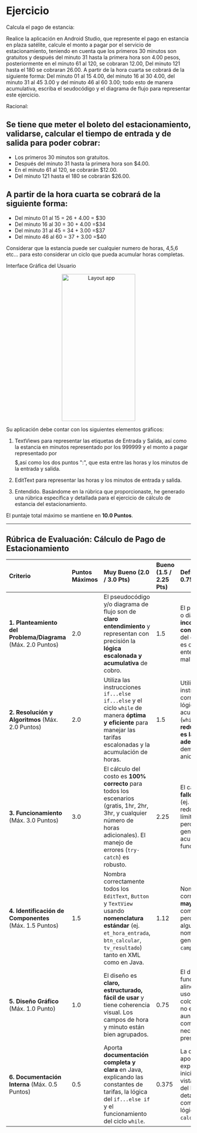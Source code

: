 # Ejercicio

Calcula el pago de estancia:

Realice la aplicación en Android Studio, que represente el pago en estancia en plaza satélite, calcule el monto a pagar por el servicio de estacionamiento, teniendo en cuenta que los primeros 30 minutos son gratuitos y después del minuto 31 hasta la primera hora son 4.00 pesos, posteriormente en el minuto 61 al 120, se cobraran 12.00, Del minuto 121 hasta el 180 se cobraran 26.00.
A partir de la hora cuarta se cobrará de la siguiente forma: Del minuto 01 al 15 4.00, del minuto 16 al 30 4.00, del minuto 31 al 45 3.00 y del minuto 46 al 60 3.00; todo esto de manera acumulativa, escriba el seudocódigo y el diagrama de flujo para representar este ejercicio.

Racional:

## Se tiene que meter el boleto del estacionamiento, validarse, calcular el tiempo de entrada                                                                                  y de salida para poder cobrar:
* Los primeros 30 minutos son gratuitos.
* Después del minuto 31 hasta la primera hora son $4.00. 
* En el minuto 61 al 120, se cobrarán $12.00.
* Del minuto 121 hasta el 180 se cobrarán $26.00.

## A partir de la hora cuarta se cobrará de la siguiente forma: 
* Del minuto 01 al 15 = 26 + 4.00 = $30
* Del minuto 16 al 30 = 30 + 4.00 =$34
* Del minuto 31 al 45 = 34 + 3.00 =$37
* Del minuto 46 al 60 = 37 + 3.00 =$40

Considerar que la estancia puede ser cualquier numero de horas, 4,5,6 etc... para esto considerar un ciclo que pueda acumular horas completas.

Interface Gráfica del Usuario

<p align="center">
<img src="https://github.com/josblax/AplicacionesMoviles/blob/main/Images/estacionamiento.jpg" alt="Layout app" width="200" height="400">
</p>

Su aplicación debe contar con los siguientes elementos gráficos:

1. TextViews para representar las etiquetas de Entrada y Salida, así como la estancia en minutos representado por los 999999 y el monto a pagar representado por $$$$$,así como los dos puntos ":", que esta entre las horas y los minutos de la entrada y salida.
2. EditText para representar las horas y los minutos de entrada y salida.

3. Entendido. Basándome en la rúbrica que proporcionaste, he generado una rúbrica específica y detallada para el ejercicio de cálculo de estancia del estacionamiento.

El puntaje total máximo se mantiene en **10.0 Puntos**.

---

## Rúbrica de Evaluación: Cálculo de Pago de Estacionamiento

| Criterio | Puntos Máximos | Muy Bueno (2.0 / 3.0 Pts) | Bueno (1.5 / 2.25 Pts) | Deficiente (0.5 / 0.75 Pts) | Muy Deficiente (0.0 Pts) |
| :--- | :--- | :--- | :--- | :--- | :--- |
| **1. Planteamiento del Problema/Diagrama** (Máx. 2.0 Puntos) | 2.0 | El pseudocódigo y/o diagrama de flujo son de **claro entendimiento** y representan con precisión la **lógica escalonada y acumulativa** de cobro. | 1.5 | El pseudocódigo o diagrama es **incompleto** o **confuso**; la lógica del ciclo (`while`) es difícil de entender o está mal planteada. | 0.5 | No entregó el planteamiento, pseudocódigo ni diagrama. | 0.0 |
| **2. Resolución y Algoritmos** (Máx. 2.0 Puntos) | 2.0 | Utiliza las instrucciones `if...else if...else` y el ciclo `while` de manera **óptima y eficiente** para manejar las tarifas escalonadas y la acumulación de horas. | 1.5 | Utiliza las instrucciones correctas, pero la lógica del cálculo acumulativo (`while`) es **redundante** o **no es la más adecuada** (ej. usa demasiados `if` anidados). | 0.5 | Utiliza instrucciones incorrectas o el algoritmo implementado no resuelve la **lógica acumulativa** correctamente. | 0.0 |
| **3. Funcionamiento** (Máx. 3.0 Puntos) | 3.0 | El cálculo del costo es **100% correcto** para todos los escenarios (gratis, 1hr, 2hr, 3hr, y cualquier número de horas adicionales). El manejo de errores (`try-catch`) es robusto. | 2.25 | El cálculo tiene **fallos menores** (ej. errores de redondeo o en un límite específico), pero la lógica general de acumulación funciona. | 0.75 | El funcionamiento tiene **fallos importantes** (ej. la tarifa acumulativa (`while`) es incorrecta o los casos límite (30, 60, 180 min) fallan). | 0.0 |
| **4. Identificación de Componentes** (Máx. 1.5 Puntos) | 1.5 | Nombra correctamente todos los `EditText`, `Button` y `TextView` usando **nomenclatura estándar** (ej. `et_hora_entrada`, `btn_calcular`, `tv_resultado`) tanto en XML como en Java. | 1.12 | Nombra correctamente la **mayoría** de los componentes, pero faltan algunos o usa nombres genéricos (ej. `campo1`, `btn1`). | 0.375 | Nombra correctamente **solo algunos** componentes o usa nombres incomprensibles en la mayoría de los casos. | 0.0 |
| **5. Diseño Gráfico** (Máx. 1.0 Punto) | 1.0 | El diseño es **claro, estructurado, fácil de usar** y tiene coherencia visual. Los campos de hora y minuto están bien agrupados. | 0.75 | El diseño es funcional, pero la alineación o el uso de colores/espaciado no es óptimo, aunque todos los componentes necesarios están presentes. | 0.375 | El diseño está desordenado, es **difícil de leer** o faltan etiquetas (`TextView` descriptivos) para los campos de entrada. | 0.0 |
| **6. Documentación Interna** (Máx. 0.5 Puntos) | 0.5 | Aporta **documentación completa y clara** en Java, explicando las constantes de tarifas, la lógica del `if...else if` y el funcionamiento del ciclo `while`. | 0.375 | La documentación aportada es **justa**; explica la inicialización de vistas y el manejo del botón, pero no detalla completamente la lógica de `calcularTarifa()`. | 0.125 | La documentación es **insuficiente** o solo se incluyen comentarios básicos que no explican la lógica compleja del cálculo. | 0.0 |

